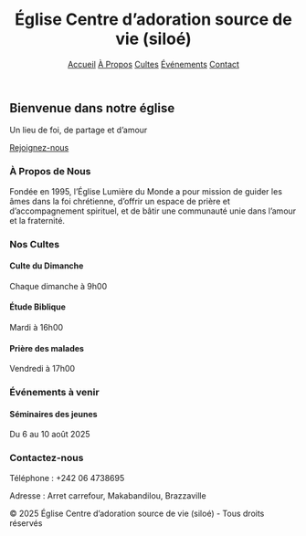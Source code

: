 <!DOCTYPE html>
<html lang="fr">
<head>
  <meta charset="UTF-8">
  <meta name="viewport" content="width=device-width, initial-scale=1.0">
  <title>Église Centre d’adoration source de vie (siloé) </title>
  <script src="https://cdn.tailwindcss.com"></script>
</head>
<body class="font-sans bg-gray-50 text-gray-800">

  <!-- Barre de navigation -->
  <header class="bg-indigo-800 text-white shadow-lg">
    <div class="max-w-7xl mx-auto flex justify-between items-center p-4">
      <h1 class="text-2xl font-bold">Église Centre d’adoration source de vie (siloé) </h1>
      <nav class="space-x-6">
        <a href="#accueil" class="hover:text-yellow-300">Accueil</a>
        <a href="#apropos" class="hover:text-yellow-300">À Propos</a>
        <a href="#cultes" class="hover:text-yellow-300">Cultes</a>
        <a href="#evenements" class="hover:text-yellow-300">Événements</a>
        <a href="#contact" class="hover:text-yellow-300">Contact</a>
      </nav>
    </div>
  </header>

  <!-- Hero section -->
  <section id="accueil" class="relative bg-cover bg-center h-[500px]" style="background-image: url('siloe.jpg' );">
    <div class="absolute inset-0 bg-black bg-opacity-50 flex flex-col justify-center items-center text-center text-white">
      <h2 class="text-4xl md:text-6xl font-bold mb-4">Bienvenue dans notre église</h2>
      <p class="text-lg md:text-2xl mb-6">Un lieu de foi, de partage et d’amour</p>
      <a href="#cultes" class="bg-yellow-400 hover:bg-yellow-500 text-black font-semibold py-3 px-6 rounded-lg shadow-lg">
        Rejoignez-nous
      </a>
    </div>
  </section>

  <!-- Section À propos -->
  <section id="apropos" class="max-w-6xl mx-auto py-16 px-6">
    <h3 class="text-3xl font-bold text-center mb-8 text-indigo-800">À Propos de Nous</h3>
    <p class="text-lg text-center leading-relaxed">
      Fondée en 1995, l’Église Lumière du Monde a pour mission de guider les âmes dans la foi chrétienne, 
      d’offrir un espace de prière et d’accompagnement spirituel, et de bâtir une communauté unie 
      dans l’amour et la fraternité.
    </p>
  </section>

  <!-- Section Cultes -->
  <section id="cultes" class="bg-indigo-50 py-16">
    <div class="max-w-6xl mx-auto px-6">
      <h3 class="text-3xl font-bold text-center mb-10 text-indigo-800">Nos Cultes</h3>
      <div class="grid md:grid-cols-3 gap-8 text-center">
        <div class="bg-white p-6 rounded-2xl shadow-lg hover:shadow-2xl transition">
          <h4 class="text-xl font-semibold mb-4">Culte du Dimanche</h4>
          <p class="text-gray-600">Chaque dimanche à 9h00</p>
        </div>
        <div class="bg-white p-6 rounded-2xl shadow-lg hover:shadow-2xl transition">
          <h4 class="text-xl font-semibold mb-4">Étude Biblique</h4>
          <p class="text-gray-600">Mardi à 16h00</p>
        </div>
        <div class="bg-white p-6 rounded-2xl shadow-lg hover:shadow-2xl transition">
          <h4 class="text-xl font-semibold mb-4">Prière des malades</h4>
          <p class="text-gray-600">Vendredi à 17h00</p>
        </div>
      </div>
    </div>
  </section>

  <!-- Section Événements -->
  <section id="evenements" class="max-w-6xl mx-auto py-16 px-6">
    <h3 class="text-3xl font-bold text-center mb-10 text-indigo-800">Événements à venir</h3>
    <div class="grid md:grid-cols-2 gap-8">
      <div class="bg-white p-6 rounded-2xl shadow-lg">
        <h4 class="text-xl font-semibold mb-2">Séminaires des jeunes</h4>
        <p class="text-gray-600">Du 6 au 10 août 2025</p>
      </div>
    </div>
  </section>

  <!-- Section Contact -->
  <section id="contact" class="bg-indigo-800 text-white py-16">
    <div class="max-w-6xl mx-auto px-6 text-center">
      <h3 class="text-3xl font-bold mb-6">Contactez-nous</h3>
      <p>Téléphone : +242 06 4738695</p>
      <p>Adresse : Arret carrefour, Makabandilou, Brazzaville</p>
    </div>
  </section>

  <!-- Pied de page -->
  <footer class="bg-gray-900 text-gray-300 text-center py-6">
    &copy; 2025 Église Centre d’adoration source de vie (siloé)  - Tous droits réservés
  </footer>

</body>
</html>
